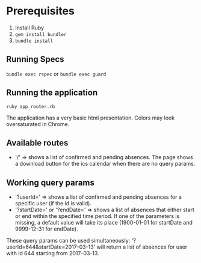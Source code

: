 # Prerequisites

1. Install Ruby
2. `gem install bundler`
3. `bundle install`

## Running Specs

`bundle exec rspec` or `bundle exec guard`

## Running the application

`ruby app_router.rb`

The application has a very basic html presentation. Colors may look oversaturated in Chrome.

## Available routes

* '/' => shows a list of confirmed and pending absences. The page shows a download button for the ics calendar when there are no query params.

## Working query params

* '?userId=' => shows a list of confirmed and pending absences for a specific user (if the id is valid).
* '?startDate=' or '?endDate=' => shows a list of absences that either start or end within the specified time period. If one of the parameters is missing, a default value will take its place (1900-01-01 for startDate and 9999-12-31 for endDate).

These query params can be used simultaneously: '?userId=644&startDate=2017-03-13' will return a list of absences for user with id 644 starting from 2017-03-13.
